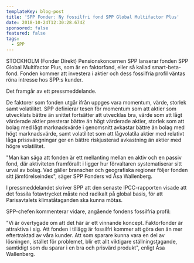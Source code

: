 ```yaml
---
templateKey: blog-post
title: 'SPP Fonder: Ny fossilfri fond SPP Global Multifactor Plus'
date: 2018-10-24T12:30:28.674Z
sponsored: false
featured: false
tags:
  - SPP
---
```

STOCKHOLM (Fonder Direkt) Pensionskoncernen SPP lanserar fonden SPP Global Multifactor Plus, som är en faktorfond, eller så kallad smart-beta-fond. Fonden kommer att investera i aktier och dess fossilfria profil väntas röna intresse hos SPP:s kunder.

Det framgår av ett pressmeddelande.

De faktorer som fonden utgår ifrån uppges vara momentum, värde, storlek samt volatilitet. SPP definierar tesen för momentum som att aktier som utvecklats bättre än snittet fortsätter att utvecklas bra, värde som att lågt värderade aktier presterar bättre än högt värderade aktier, storlek som att bolag med lågt marknadsvärde i genomsnitt avkastar bättre än bolag med högt marknadsvärde, samt volatilitet som att lågvolatila aktier med relativt låga prissvängningar ger en bättre riskjusterad avkastning än aktier med högre volatilitet.

"Man kan säga att fonden är ett mellanting mellan en aktiv och en passiv fond, där aktiviteten framförallt i ligger hur förvaltaren systematiserar sitt urval av bolag. Vad gäller branscher och geografiska regioner följer fonden sitt jämförelseindex", säger SPP Fonders vd Åsa Wallenberg.

I pressmeddelandet skriver SPP att den senaste IPCC-rapporten visade att det fossila fotavtrycket måste ned radikalt på global basis, för att Parisavtalets klimatåtaganden ska kunna mötas.

SPP-chefen kommenterar vidare, angående fondens fossilfria profil:

"Vi är övertygade om att det här är ett vinnande koncept. Faktorfonder är attraktiva i sig. Att fonden i tillägg är fossilfri kommer att göra den än mer eftertraktad av våra kunder. Att som sparare kunna vara en del av lösningen, istället för problemet, blir ett allt viktigare ställningstagande, samtidigt som du sparar i en bra och prisvärd produkt", enligt Åsa Wallenberg.

